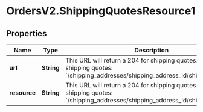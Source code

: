 # OrdersV2.ShippingQuotesResource1

## Properties
Name | Type | Description | Notes
------------ | ------------- | ------------- | -------------
**url** | **String** | This URL will return a 204 for shipping quotes. To return shipping quotes: &#x60;/shipping_addresses/shipping_address_id/shipping_quotes&#x60; | [optional] 
**resource** | **String** | This URL will return a 204 for shipping quotes. To return shipping quotes: &#x60;/shipping_addresses/shipping_address_id/shipping_quotes&#x60; | [optional] 
